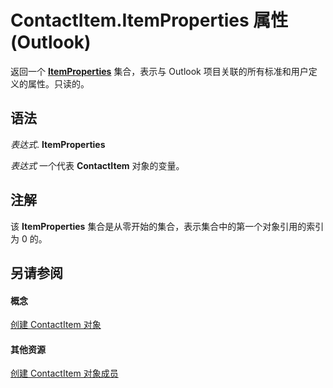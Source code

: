 
# ContactItem.ItemProperties 属性 (Outlook)

返回一个 **[ItemProperties](34a110ed-6617-72da-1e98-a9773c705b40.md)** 集合，表示与 Outlook 项目关联的所有标准和用户定义的属性。只读的。


## 语法

 _表达式_. **ItemProperties**

 _表达式_ 一个代表 **ContactItem** 对象的变量。


## 注解

该 **ItemProperties** 集合是从零开始的集合，表示集合中的第一个对象引用的索引为 0 的。


## 另请参阅


#### 概念


[创建 ContactItem 对象](8e32093c-a678-f1fd-3f35-c2d8994d166f.md)
#### 其他资源


[创建 ContactItem 对象成员](a8b13369-4c87-02aa-e62a-1f3067e559fa.md)